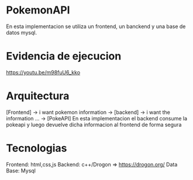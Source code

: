 # PokemonAPI
En esta implementacion se utiliza un frontend, un banckend y una base de datos mysql.

# Evidencia de ejecucion
https://youtu.be/m98fuU6_kko


# Arquitectura
[Frontend]  -> i want pokemon information -> [backend] -> i want the information ... -> [PokeAPI] 
En esta implementacion el backend consume la pokeapi y luego devuelve dicha informacion al frontend de forma segura

# Tecnologias 
Frontend: html,css,js
Backend: c++/Drogon => https://drogon.org/
Data Base: Mysql



